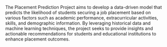 The Placement Prediction Project aims to develop a data-driven model that predicts the likelihood of students securing a job placement based on various factors such as academic performance, extracurricular activities, skills, and demographic information. 
By leveraging historical data and machine learning techniques, the project seeks to provide insights and actionable recommendations for students and educational institutions to enhance placement outcomes.
